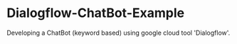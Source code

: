 # Dialogflow-ChatBot-Example
Developing a ChatBot (keyword based) using google cloud tool 'Dialogflow'.
